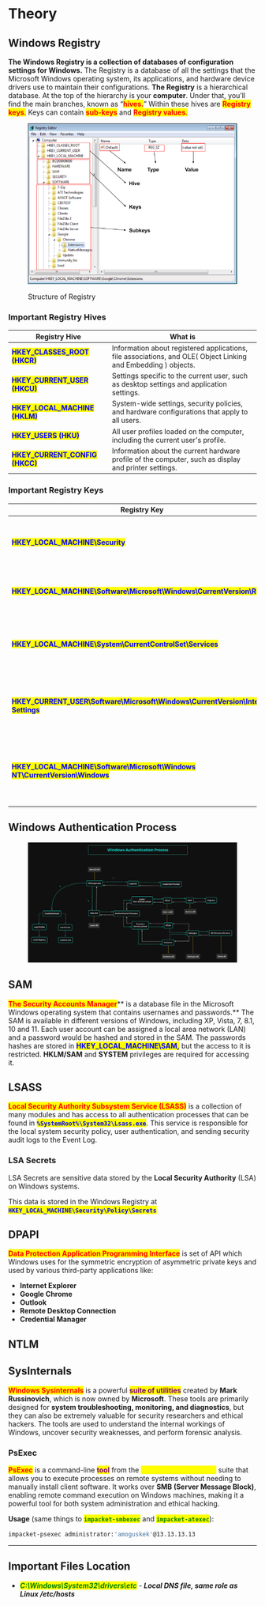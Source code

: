 # Theory

## Windows Registry

**The Windows Registry is a collection of databases of configuration settings for Windows.** The Registry is a database of all the settings that the Microsoft Windows operating system, its applications, and hardware device drivers use to maintain their configurations. **The Registry** is a hierarchical database. At the top of the hierarchy is your **computer**. Under that, you’ll find the main branches, known as “<mark style="color:red;">**hives.**</mark>” Within these hives are <mark style="color:red;">**Registry keys**</mark><mark style="color:red;">.</mark> Keys can contain <mark style="color:red;">**sub-keys**</mark> and <mark style="color:red;">**Registry values**</mark><mark style="color:red;">.</mark>

<figure><img src="../.gitbook/assets/windows_registry_structure.png" alt=""><figcaption><p>Structure of Registry</p></figcaption></figure>

### Important Registry Hives



| Registry Hive                                                     | What is                                                                                                        |
| ----------------------------------------------------------------- | -------------------------------------------------------------------------------------------------------------- |
| <mark style="color:blue;">**HKEY\_CLASSES\_ROOT (HKCR)**</mark>   | Information about registered applications, file associations, and OLE( Object Linking and Embedding ) objects. |
| <mark style="color:blue;">**HKEY\_CURRENT\_USER (HKCU)**</mark>   | Settings specific to the current user, such as desktop settings and application settings.                      |
| <mark style="color:blue;">**HKEY\_LOCAL\_MACHINE (HKLM)**</mark>  | System-wide settings, security policies, and hardware configurations that apply to all users.                  |
| <mark style="color:blue;">**HKEY\_USERS (HKU)**</mark>            | All user profiles loaded on the computer, including the current user's profile.                                |
| <mark style="color:blue;">**HKEY\_CURRENT\_CONFIG (HKCC)**</mark> | Information about the current hardware profile of the computer, such as display and printer settings.          |

### Important Registry Keys



| Registry Key                                                                                                         | What is                                                                       |
| -------------------------------------------------------------------------------------------------------------------- | ----------------------------------------------------------------------------- |
| <mark style="color:blue;">**HKEY\_LOCAL\_MACHINE\Security**</mark>                                                   | Security settings, such as account policies and security options.             |
| <mark style="color:blue;">**HKEY\_LOCAL\_MACHINE\Software\Microsoft\Windows\CurrentVersion\Run**</mark>              | List of programs that run automatically at startup.                           |
| <mark style="color:blue;">**HKEY\_LOCAL\_MACHINE\System\CurrentControlSet\Services**</mark>                          | Information about system services, including startup type and dependencies.   |
| <mark style="color:blue;">**HKEY\_CURRENT\_USER\Software\Microsoft\Windows\CurrentVersion\Internet Settings**</mark> | Internet Explorer settings, such as proxy settings and security zones.        |
| <mark style="color:blue;">**HKEY\_LOCAL\_MACHINE\Software\Microsoft\Windows NT\CurrentVersion\Windows**</mark>       | Windows configuration information, such as system name and installation path. |

## Windows Authentication Process

<figure><img src="../.gitbook/assets/win_authproc_image.png" alt=""><figcaption></figcaption></figure>

## SAM

<mark style="color:red;">**The Security Accounts Manager**</mark>** is a database file in the Microsoft Windows operating system that contains usernames and passwords.** The SAM is available in different versions of Windows, including XP, Vista, 7, 8.1, 10 and 11. Each user account can be assigned a local area network (LAN) and a password would be hashed and stored in the SAM. The passwords hashes are stored in <mark style="color:blue;">**HKEY\_LOCAL\_MACHINE\SAM,**</mark> but the access to it is restricted. **HKLM/SAM** and **SYSTEM** privileges are required for accessing it.

## LSASS

<mark style="color:red;">**Local Security Authority Subsystem Service (LSASS)**</mark> is a collection of many modules and has access to all authentication processes that can be found in <mark style="color:blue;">**`%SystemRoot%\System32\Lsass.exe`**</mark>. This service is responsible for the local system security policy, user authentication, and sending security audit logs to the Event Log.

### LSA Secrets

LSA Secrets are sensitive data stored by the **Local Security Authority** (LSA) on Windows systems.&#x20;

This data is stored in the Windows Registry at <mark style="color:blue;">**`HKEY_LOCAL_MACHINE\Security\Policy\Secrets`**</mark>

## DPAPI

<mark style="color:red;">**Data Protection Application Programming Interface**</mark> is set of API which Windows uses for the symmetric encryption of asymmetric private keys and used by various third-party applications like:

* **Internet Explorer**
* **Google Chrome**
* **Outlook**
* **Remote Desktop Connection**
* **Credential Manager**

## NTLM





## SysInternals

<mark style="color:red;">**Windows Sysinternals**</mark> is a powerful <mark style="color:purple;">**suite of utilities**</mark> created by **Mark Russinovich**, which is now owned by **Microsoft**. These tools are primarily designed for **system troubleshooting, monitoring, and diagnostics**, but they can also be extremely valuable for security researchers and ethical hackers. The tools are used to understand the internal workings of Windows, uncover security weaknesses, and perform forensic analysis.

### PsExec

<mark style="color:red;">**PsExec**</mark> is a command-line <mark style="color:purple;">**tool**</mark> from the <mark style="color:yellow;">**Windows Sysinternals**</mark> suite that allows you to execute processes on remote systems without needing to manually install client software. It works over **SMB (Server Message Block)**, enabling remote command execution on Windows machines, making it a powerful tool for both system administration and ethical hacking.

**Usage** (same things to <mark style="color:green;">**`impacket-smbexec`**</mark> and <mark style="color:green;">**`impacket-atexec`**</mark>):

```bash
impacket-psexec administrator:'amoguskek'@13.13.13.13
```



***

## Important Files Location

* _<mark style="color:green;">**C:\Windows\System32\drivers\etc**</mark> - **Local DNS file, same role as Linux /etc/hosts**_

